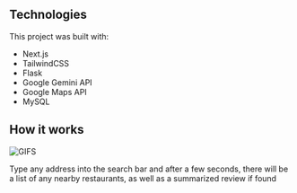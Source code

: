 ## Technologies
This project was built with:
* Next.js
* TailwindCSS
* Flask
* Google Gemini API
* Google Maps API
* MySQL

## How it works
![GIFS](/gifs/findeat.gif)

Type any address into the search bar and after a few seconds, there will be a list of any nearby restaurants, as well as a summarized review if found
